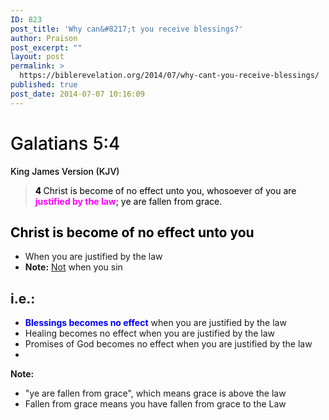 ```yaml
---
ID: 823
post_title: 'Why can&#8217;t you receive blessings?'
author: Praison
post_excerpt: ""
layout: post
permalink: >
  https://biblerevelation.org/2014/07/why-cant-you-receive-blessings/
published: true
post_date: 2014-07-07 10:16:09
---
```

<h1 class="passage-display" style="font-weight: 500; color: #000000;"><span class="passage-display-bcv">Galatians 5:4</span></h1>
<p class="passage-display" style="font-weight: 500; color: #000000;"><span class="passage-display-version">King James Version (KJV)</span></p>

<blockquote>
<p style="color: #000000;"><span id="en-KJV-29167" class="text Gal-5-4"><span class="versenum" style="font-weight: bold;">4 </span>Christ is become of no effect unto you, whosoever of you are <strong><span style="color: #ff00ff;">justified by the law</span></strong>; ye are fallen from grace.</span></p>
</blockquote>
<h2 style="color: #000000;">Christ is become of no effect unto you</h2>
<ul>
	<li>When you are justified by the law</li>
	<li><strong>Note:</strong> <span style="text-decoration: underline;">Not</span> when you sin</li>
</ul>
<h2>i.e.:</h2>
<ul>
	<li><span style="color: #0000ff;"><strong>Blessings becomes no effect</strong></span> when you are justified by the law</li>
	<li>Healing becomes no effect when you are justified by the law</li>
	<li>Promises of God becomes no effect when you are justified by the law</li>
	<li></li>
</ul>
<strong>Note:</strong>
<ul>
	<li>"ye are fallen from grace", which means grace is above the law</li>
	<li>Fallen from grace means you have fallen from grace to the Law</li>
</ul>